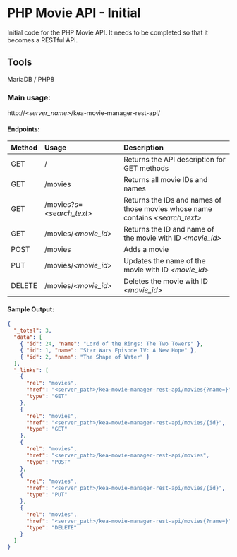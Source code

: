 # PHP Movie API - Initial

Initial code for the PHP Movie API. It needs to be completed so that it becomes a RESTful API.

## Tools

MariaDB / PHP8

### Main usage:

http://_<server_name>_/kea-movie-manager-rest-api/_<endpoint>_

#### Endpoints:

| Method | Usage                     | Description                                                                   |
| ------ | :------------------------ | :---------------------------------------------------------------------------- |
| GET    | /                         | Returns the API description for GET methods                                   |
| GET    | /movies                   | Returns all movie IDs and names                                               |
| GET    | /movies?s=_<search_text>_ | Returns the IDs and names of those movies whose name contains _<search_text>_ |
| GET    | /movies/_<movie_id>_      | Returns the ID and name of the movie with ID _<movie_id>_                     |
| POST   | /movies                   | Adds a movie                                                                  |
| PUT    | /movies/_<movie_id>_      | Updates the name of the movie with ID _<movie_id>_                            |
| DELETE | /movies/_<movie_id>_      | Deletes the movie with ID _<movie_id>_                                        |

#### Sample Output:

```json
{
  "_total": 3,
  "data": [
    { "id": 24, "name": "Lord of the Rings: The Two Towers" },
    { "id": 1, "name": "Star Wars Episode IV: A New Hope" },
    { "id": 2, "name": "The Shape of Water" }
  ],
  "_links": [
    {
      "rel": "movies",
      "href": "<server_path>/kea-movie-manager-rest-api/movies{?name=}",
      "type": "GET"
    },
    {
      "rel": "movies",
      "href": "<server_path>/kea-movie-manager-rest-api/movies/{id}",
      "type": "GET"
    },
    {
      "rel": "movies",
      "href": "<server_path>/kea-movie-manager-rest-api/movies",
      "type": "POST"
    },
    {
      "rel": "movies",
      "href": "<server_path>/kea-movie-manager-rest-api/movies/{id}",
      "type": "PUT"
    },
    {
      "rel": "movies",
      "href": "<server_path>/kea-movie-manager-rest-api/movies{?name=}",
      "type": "DELETE"
    }
  ]
}
```
